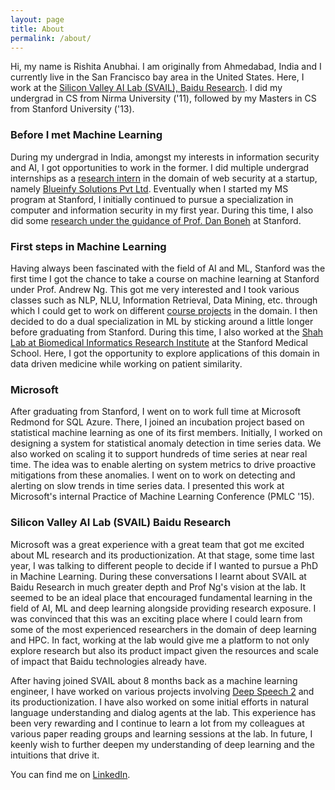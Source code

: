 ```yaml
---
layout: page
title: About
permalink: /about/
---
```


Hi, my name is Rishita Anubhai. I am originally from Ahmedabad, India and I currently live in the San Francisco bay area in the United States. Here, I work at the [Silicon Valley AI Lab (SVAIL), Baidu Research](http://research.baidu.com/silicon-valley-ai-lab/). I did my undergrad in CS from Nirma University ('11), followed by my Masters in CS from Stanford University ('13).

### Before I met Machine Learning

During my undergrad in India, amongst my interests in information security and AI, I got opportunities to work in the former. I did multiple undergrad internships as a [research intern](https://www.linkedin.com/in/rishitaa#experience-320906555) in the domain of web security at a startup, namely [Blueinfy Solutions Pvt Ltd](http://www.blueinfy.com/). Eventually when I started my MS program at Stanford, I initially continued to pursue a specialization in computer and information security in my first year. During this time, I also did some [research under the guidance of Prof. Dan Boneh](http://crypto.stanford.edu/~dabo/pubs/abstracts/ssl-client-bugs.html) at Stanford.

### First steps in Machine Learning

Having always been fascinated with the field of AI and ML, Stanford was the first time I got the chance to take a course on machine learning at Stanford under Prof. Andrew Ng. This got me very interested and I took various classes such as NLP, NLU, Information Retrieval, Data Mining, etc. through which I could get to work on different [course projects](https://www.linkedin.com/in/rishitaa#background-projects) in the domain. I then decided to do a dual specialization in ML by sticking around a little longer before graduating from Stanford. During this time, I also worked at the [Shah Lab at Biomedical Informatics Research Institute](http://bmir.stanford.edu/research/shahlab.html) at the Stanford Medical School. Here, I got the opportunity to explore applications of this domain in data driven medicine while working on patient similarity.

### Microsoft

After graduating from Stanford, I went on to work full time at Microsoft Redmond for SQL Azure. There, I joined an incubation project based on statistical machine learning as one of its first members. Initially, I worked on designing a system for statistical anomaly detection in time series data. We also worked on scaling it to support hundreds of time series at near real time. The idea was to enable alerting on system metrics to drive proactive mitigations from these anomalies. I went on to work on detecting and alerting on slow trends in time series data. I presented this work at Microsoft's internal Practice of Machine Learning Conference (PMLC '15).

### Silicon Valley AI Lab (SVAIL) Baidu Research

Microsoft was a great experience with a great team that got me excited about ML research and its productionization. At that stage, some time last year, I was talking to different people to decide if I wanted to pursue a PhD in Machine Learning. During these conversations I learnt about SVAIL at Baidu Research in much greater depth and Prof Ng's vision at the lab. It seemed to be an ideal place that encouraged fundamental learning in the field of AI, ML and deep learning alongside providing research exposure. I was convinced that this was an exciting place where I could learn from some of the most experienced researchers in the domain of deep learning and HPC. In fact, working at the lab would give me a platform to not only explore research but also its product impact given the resources and scale of impact that Baidu technologies already have.

After having joined SVAIL about 8 months back as a machine learning engineer, I have worked on various projects involving [Deep Speech 2](http://arxiv.org/abs/1512.02595) and its productionization. I have also worked on some initial efforts in natural language understanding and dialog agents at the lab. This experience has been very rewarding and I continue to learn a lot from my colleagues at various paper reading groups and learning sessions at the lab. In future, I keenly wish to further deepen my understanding of deep learning and the intuitions that drive it.

You can find me on [LinkedIn](https://www.linkedin.com/in/rishitaa).
